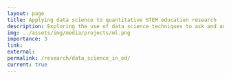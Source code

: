 ```yaml
---
layout: page
title: Applying data science to quantitative STEM education research
description: Exploring the use of data science techniques to ask and answer new questions about STEM education.
img: ../assets/img/media/projects/ml.png
importance: 3
link:
external:
permalink: /research/data_science_in_ed/
current: true
---
```



